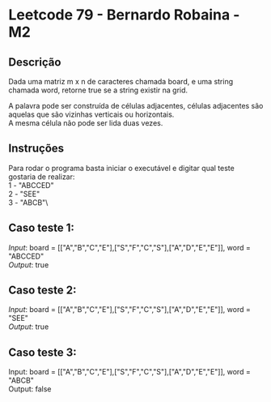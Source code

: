 # Leetcode 79 - Bernardo Robaina - M2

## Descrição
Dada uma matriz m x n de caracteres chamada board, e uma string chamada word, retorne true se a string existir na grid.

A palavra pode ser construída de células adjacentes, células adjacentes são aquelas que são vizinhas verticais ou horizontais.\
A mesma célula não pode ser lida duas vezes.

## Instruções
Para rodar o programa basta iniciar o executável e digitar qual teste gostaria de realizar:\
1 - "ABCCED"\
2 - "SEE"\
3 - "ABCB"\

## Caso teste 1:
*Input*: board = [["A","B","C","E"],["S","F","C","S"],["A","D","E","E"]], word = "ABCCED"\
*Output*: true

## Caso teste 2:
*Input*: board = [["A","B","C","E"],["S","F","C","S"],["A","D","E","E"]], word = "SEE"\
*Output*: true

## Caso teste 3:
Input: board = [["A","B","C","E"],["S","F","C","S"],["A","D","E","E"]], word = "ABCB"\
Output: false